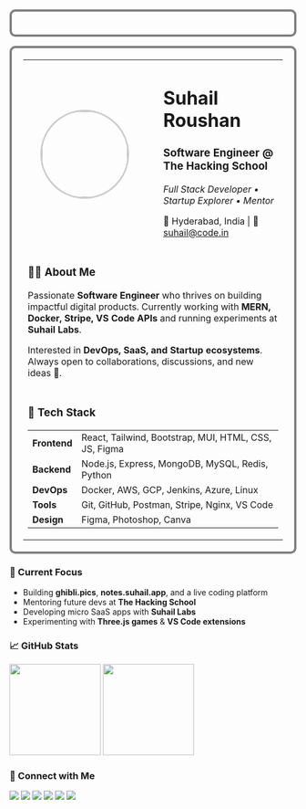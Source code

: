 <table align="center" width="100%" style="border:4px solid grey; border-radius:10px; padding:20px;">
  <!-- Header -->
<table align="center" width="100%" style="border:4px solid grey; border-radius:10px; padding:20px;">
  <!-- Header -->
  <tr>
    <td width="200" align="center">
      <img src="https://upload.suhail.app/uploads/MOxyXOY.png" width="150" height="150" style="border-radius:50%; border:3px solid #ccc;"/>
    </td>
    <td align="left" style="padding-left:30px;">
      <h1><b>Suhail Roushan</b></h1>
      <h3>Software Engineer @ The Hacking School</h3>
      <p><i>Full Stack Developer • Startup Explorer • Mentor</i></p>
      <p>📍 Hyderabad, India | 💌 <a href="mailto:suhail@code.in">suhail@code.in</a></p>
    </td>
  </tr>

  <!-- About -->
  <tr>
    <td colspan="2" align="left">
      <h3>🙋‍♂️ About Me</h3>
      <p>
        Passionate <b>Software Engineer</b> who thrives on building impactful digital products.  
        Currently working with <b>MERN, Docker, Stripe, VS Code APIs</b> and running experiments at <b>Suhail Labs</b>.  
      </p>
      <p>
        Interested in <b>DevOps, SaaS, and Startup ecosystems</b>.  
        Always open to collaborations, discussions, and new ideas 🚀.  
      </p>
    </td>
  </tr>

  <!-- Tech Stack -->
  <tr>
    <td colspan="2" align="left">
      <h3>🧰 Tech Stack</h3>
      <table width="100%">
        <tr><td><b>Frontend</b></td><td>React, Tailwind, Bootstrap, MUI, HTML, CSS, JS, Figma</td></tr>
        <tr><td><b>Backend</b></td><td>Node.js, Express, MongoDB, MySQL, Redis, Python</td></tr>
        <tr><td><b>DevOps</b></td><td>Docker, AWS, GCP, Jenkins, Azure, Linux</td></tr>
        <tr><td><b>Tools</b></td><td>Git, GitHub, Postman, Stripe, Nginx, VS Code</td></tr>
        <tr><td><b>Design</b></td><td>Figma, Photoshop, Canva</td></tr>
      </table>
    </td>
  </tr>

</table>






  <!-- Focus -->
  <tr>
    <td colspan="2" align="left">
      <h3>🧠 Current Focus</h3>
      <ul>
        <li>Building <b>ghibli.pics</b>, <b>notes.suhail.app</b>, and a live coding platform</li>
        <li>Mentoring future devs at <b>The Hacking School</b></li>
        <li>Developing micro SaaS apps with <b>Suhail Labs</b></li>
        <li>Experimenting with <b>Three.js games</b> & <b>VS Code extensions</b></li>
      </ul>
    </td>
  </tr>

  <!-- GitHub Stats -->
  <tr>
    <td colspan="2" align="center">
      <h3>📈 GitHub Stats</h3>
      <img src="https://github-readme-stats.vercel.app/api?username=suhailroushan13&show_icons=true&theme=tokyonight&count_private=true" height="160em"/>
      <img src="https://github-readme-stats.vercel.app/api/top-langs/?username=suhailroushan13&layout=compact&theme=tokyonight" height="160em"/>
    </td>
  </tr>

  <!-- Connect -->
  <tr>
    <td colspan="2" align="left">
      <h3>🔗 Connect with Me</h3>
      <p>
        <a href="https://suhailroushan.com"><img src="https://img.shields.io/badge/🌐 Website-444?style=for-the-badge"/></a>
        <a href="https://suhailroushan.in"><img src="https://img.shields.io/badge/📄 Resume-555?style=for-the-badge"/></a>
        <a href="https://linkedin.com/in/suhailroushan13"><img src="https://img.shields.io/badge/LinkedIn-0A66C2?style=for-the-badge&logo=linkedin"/></a>
        <a href="https://twitter.com/0xsuhailroushan"><img src="https://img.shields.io/badge/Twitter-1DA1F2?style=for-the-badge&logo=twitter"/></a>
        <a href="https://instagram.com/suhailroushan"><img src="https://img.shields.io/badge/Instagram-E4405F?style=for-the-badge&logo=instagram"/></a>
        <a href="https://medium.com/@suhailroushan"><img src="https://img.shields.io/badge/Medium-000?style=for-the-badge&logo=medium"/></a>
      </p>
    </td>
  </tr>
</table>
